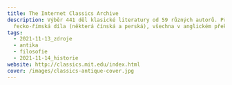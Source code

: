 ```yaml
---
title: The Internet Classics Archive
description: Výběr 441 děl klasické literatury od 59 různých autorů. Převážně
  řecko-římská díla (některá čínská a perská), všechna v anglickém překladu.
tags:
  - 2021-11-13_zdroje
  - antika
  - filosofie
  - 2021-11-14_historie
website: http://classics.mit.edu/index.html
cover: /images/classics-antique-cover.jpg
---
```

